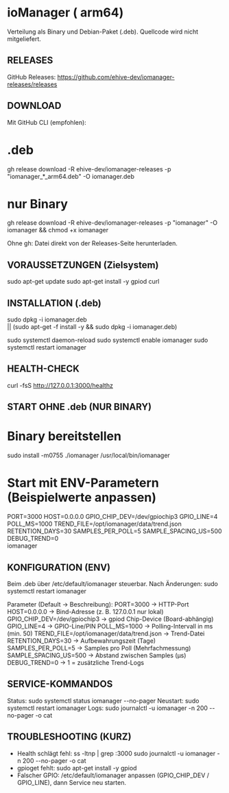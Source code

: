 ioManager ( arm64)
==========================

Verteilung als Binary und Debian-Paket (.deb). Quellcode wird nicht mitgeliefert.

RELEASES
--------
GitHub Releases: https://github.com/ehive-dev/iomanager-releases/releases

DOWNLOAD
--------
Mit GitHub CLI (empfohlen):
  # .deb
  gh release download -R ehive-dev/iomanager-releases -p "iomanager_*_arm64.deb" -O iomanager.deb

  # nur Binary
  gh release download -R ehive-dev/iomanager-releases -p "iomanager" -O iomanager && chmod +x iomanager

Ohne gh: Datei direkt von der Releases-Seite herunterladen.

VORAUSSETZUNGEN (Zielsystem)
----------------------------
sudo apt-get update
sudo apt-get install -y gpiod curl

INSTALLATION (.deb)
-------------------
sudo dpkg -i iomanager.deb \
  || (sudo apt-get -f install -y && sudo dpkg -i iomanager.deb)

sudo systemctl daemon-reload
sudo systemctl enable iomanager
sudo systemctl restart iomanager

HEALTH-CHECK
------------
curl -fsS http://127.0.0.1:3000/healthz

START OHNE .deb (NUR BINARY)
----------------------------
# Binary bereitstellen
sudo install -m0755 ./iomanager /usr/local/bin/iomanager

# Start mit ENV-Parametern (Beispielwerte anpassen)
PORT=3000 HOST=0.0.0.0 GPIO_CHIP_DEV=/dev/gpiochip3 GPIO_LINE=4 \
POLL_MS=1000 TREND_FILE=/opt/iomanager/data/trend.json \
RETENTION_DAYS=30 SAMPLES_PER_POLL=5 SAMPLE_SPACING_US=500 DEBUG_TREND=0 \
iomanager

KONFIGURATION (ENV)
-------------------
Beim .deb über /etc/default/iomanager steuerbar. Nach Änderungen:
  sudo systemctl restart iomanager

Parameter (Default → Beschreibung):
  PORT=3000                    → HTTP-Port
  HOST=0.0.0.0                 → Bind-Adresse (z. B. 127.0.0.1 nur lokal)
  GPIO_CHIP_DEV=/dev/gpiochip3 → gpiod Chip-Device (Board-abhängig)
  GPIO_LINE=4                  → GPIO-Line/PIN
  POLL_MS=1000                 → Polling-Intervall in ms (min. 50)
  TREND_FILE=/opt/iomanager/data/trend.json → Trend-Datei
  RETENTION_DAYS=30            → Aufbewahrungszeit (Tage)
  SAMPLES_PER_POLL=5           → Samples pro Poll (Mehrfachmessung)
  SAMPLE_SPACING_US=500        → Abstand zwischen Samples (µs)
  DEBUG_TREND=0                → 1 = zusätzliche Trend-Logs

SERVICE-KOMMANDOS
-----------------
Status:
  sudo systemctl status iomanager --no-pager
Neustart:
  sudo systemctl restart iomanager
Logs:
  sudo journalctl -u iomanager -n 200 --no-pager -o cat

TROUBLESHOOTING (KURZ)
----------------------
- Health schlägt fehl:
  ss -ltnp | grep :3000
  sudo journalctl -u iomanager -n 200 --no-pager -o cat
- gpioget fehlt:
  sudo apt-get install -y gpiod
- Falscher GPIO:
  /etc/default/iomanager anpassen (GPIO_CHIP_DEV / GPIO_LINE), dann Service neu starten.
